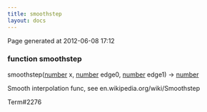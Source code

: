```yaml
---
title: smoothstep
layout: docs
---
```


<div class="bottom_right_note">Page generated at 2012-06-08 17:12</div>
<h3><span class="minor">function</span> smoothstep</h3>

smoothstep(<a href="/docs/number.html">number</a> x, <a href="/docs/number.html">number</a> edge0, <a href="/docs/number.html">number</a> edge1) -> <a href="/docs/number.html">number</a>
<p>Smooth interpolation func, see en.wikipedia.org/wiki/Smoothstep</p>

<p><span class="extra_minor">Term#2276</span></p>
